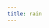 ```yaml
---
title: rain
---
```


<canvas id="c">
  
</canvas>

<script>
var c = document.getElementById("c");
var ctx = c.getContext("2d");
c.height = window.innerHeight;			      //making the canvas full screen
c.width = window.innerWidth;

var charSet = "one";
charSet = charSet.split("");
var font_size = 20;
var columns = c.width/font_size; 		        //number of columns for the rain					
var drops = [];					                    //an array of drops - one per column
for(var x = 0; x < columns; x++)		        //x below is the x coordinate
	drops[x] = 1;				                      //1 = y co-ordinate of the drop(same for every drop initially)	
					
function draw()					                                //drawing the characters
{
  ctx.fillStyle = "rgba(26, 26, 26, 0.05)";
  ctx.fillRect(0, 0, c.width, c.height);                //translucent BG to show trail
  ctx.fillStyle = "#b5e853";                               //green text
  ctx.font = font_size + "px arial";                                                	
  for(var i = 0; i < drops.length; i++)                 //looping over drops
  {		
  var text = charSet[Math.floor(Math.random()*charSet.length)];         //a random chinese character to print		
  ctx.fillText(text, i*font_size, drops[i]*font_size);		              //x = i*font_size, y = value of drops[i]*font_size
  if(drops[i]*font_size > c.height && Math.random() > 0.975)            //sending the drop back to the top randomly after it has crossed the screen     //adding a randomness to the reset to make the drops scattered on the Y axis
  drops[i] = 0;
  drops[i]++;                                           		            //incrementing Y coordinate		
	}
}
setInterval(draw,100);
</script>
